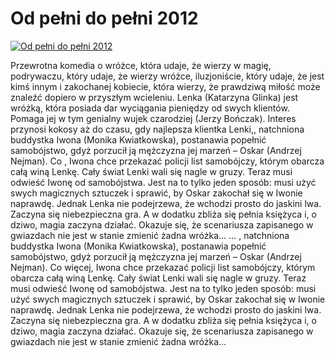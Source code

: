 Od pełni do pełni 2012 
=============
[![Od pełni do pełni 2012 ](http://vidos.pl/images/player.gif)](http://vidos.pl/od-pelni-do-pelni-2012)

 Przewrotna komedia o wróżce, która udaje, że wierzy w magię, podrywaczu, który udaje, że wierzy wróżce, iluzjoniście, który udaje, że jest kimś innym i zakochanej kobiecie, która wierzy, że prawdziwą miłość może znaleźć dopiero w przyszłym wcieleniu. Lenka (Katarzyna Glinka) jest wróżką, która posiada dar wyciągania pieniędzy od swych klientów. Pomaga jej w tym genialny wujek czarodziej (Jerzy Bończak). Interes przynosi kokosy aż do czasu, gdy najlepsza klientka Lenki,, natchniona buddystka Iwona (Monika Kwiatkowska), postanawia popełnić samobójstwo, gdyż porzucił ją mężczyzna jej marzeń – Oskar (Andrzej Nejman). Co , Iwona chce przekazać policji list samobójczy, którym obarcza całą winą Lenkę. Cały świat Lenki wali się nagle w gruzy. Teraz musi odwieść Iwonę od samobójstwa. Jest na to tylko jeden sposób: musi użyć swych magicznych sztuczek i sprawić, by Oskar zakochał się w Iwonie naprawdę. Jednak Lenka nie podejrzewa, że wchodzi prosto do jaskini lwa. Zaczyna się niebezpieczna gra. A w dodatku zbliża się pełnia księżyca i, o dziwo, magia zaczyna działać. Okazuje się, że scenariusza zapisanego w gwiazdach nie jest w stanie zmienić żadna wróżka…  ... , natchniona buddystka Iwona (Monika Kwiatkowska), postanawia popełnić samobójstwo, gdyż porzucił ją mężczyzna jej marzeń – Oskar (Andrzej Nejman). Co więcej, Iwona chce przekazać policji list samobójczy, którym obarcza całą winą Lenkę. Cały świat Lenki wali się nagle w gruzy. Teraz musi odwieść Iwonę od samobójstwa. Jest na to tylko jeden sposób: musi użyć swych magicznych sztuczek i sprawić, by Oskar zakochał się w Iwonie naprawdę. Jednak Lenka nie podejrzewa, że wchodzi prosto do jaskini lwa. Zaczyna się niebezpieczna gra. A w dodatku zbliża się pełnia księżyca i, o dziwo, magia zaczyna działać. Okazuje się, że scenariusza zapisanego w gwiazdach nie jest w stanie zmienić żadna wróżka…
